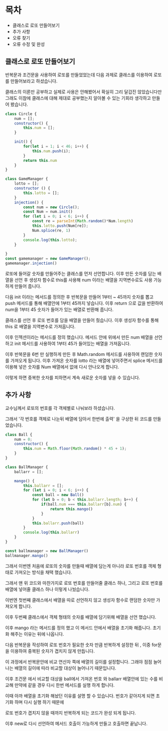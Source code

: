 # 목차
- 클래스로 로또 만들어보기
- 추가 사항
- 오류 찾기
- 오류 수정 및 완성

## 클래스로 로또 만들어보기
반복문과 조건문을 사용하여 로또를 만들었었는데 다음 과제로 클래스를 이용하여 로또를 만들어보라고 하셨습니다.

클래스의 이론만 공부하고 실제로 사용은 안해봤어서 확실히 그리 달갑진 않았습니다만 그래도 이참에 클래스에 대해 제대로 공부했는지 알아볼 수 있는 기회라 생각하고 만들어 봤습니다.

```js
class Circle {
    num = [];
    constructor() {
        this.num = [];
    }

    init() {
        for(let i = 1; i < 46; i++) {
            this.num.push(i);
        }
        return this.num
    }
}

class GameManager {
    lotto = [];
    constructor () {
        this.lotto = [];
    }
    injection() {
        const num = new Circle();
        const Num = num.init()
        for (let i = 0; i < 6; i++) {     
            const re = parseInt(Math.random()*Num.length)
            this.lotto.push(Num[re]);
            Num.splice(re, 1)
        }
        console.log(this.lotto);
    }
    
}
const gamemanager = new GameManager();
gamemanager.injection()
```
로또에 들어갈 숫자를 만들어주는 클래스를 먼저 선언합니다. 이후 만든 숫자를 담는 배열을 선언 후
생성자 함수로 this를 사용해  num 이라는 배열을 지역변수로도 사용 가능하게 만들어 줍니다.

다음 init 이라는 메서드를 정의한 후 반복문을 만들어 1부터 ~ 45까지 숫자를 뽑고 push 메서드를 통해 배열안에 1부터 45까지 넣습니다. 이후 return 으로 값을 반환하여 num을 1부터 45 숫자가 들어가 있는 배열로 반환해 줍니다.


클래스를 선언 후 로또 번호를 담을 배열을 만들어 줬습니다. 이후 생성자 함수를 통해 this 로 배열을 지역변수로 가져옵니다.

이후 인젝션이라는 메서드를 정의 했습니다. 메서드 안에 위에서 만든 num 배열을 선언 하고 init 메서드를 사용하여 1부터 45가 들어있는 배열을 가져옵니다.

이후 반복문을 6번 만 실행하게 만든 후 Math.random 메서드를 사용하여 랜덤한 숫자를 가져오게 됩니다. 이후 가져온 숫자를 lotto 라는 배열에 넣어주면서 splice 메서드를 이용해 넣은 숫자를 Num 배열에서 없애 다시 안나오게 합니다.

이렇게 하면 중복한 숫자를 피하면서 계속 새로운 숫자를 넣을 수 있습니다.

## 추가 사항
교수님께서 로또의 번호를 각 객체별로 나눠보라 하셨습니다. 

그래서 '각 번호를 객체로 나눈뒤 배열에 담아서 한번에 출력' 을 구상한 뒤 코드를 만들었습니다.

```js
class Ball {
    num = 0;
    constructor() {
        this.num = Math.floor(Math.random() * 45 + 1);
    }
}

class BallManager {
    ballarr = [];

    mango() {
        this.ballarr = [];
        for (let i = 0; i < 6; i++) {
            const ball = new Ball()
            for (let b = 0; b < this.ballarr.length; b++) {
                if(ball.num === this.ballarr[b].num) {
                    return this.mango()
                }
            }
            this.ballarr.push(ball)
        }
        console.log(this.ballarr)
    }
}

const ballmanager = new BallManager()
ballmanager.mango()
```

그래서 이번엔 처음에 로또의 숫자를 만들때 배열에 담는게 아니라 로또 번호를 객체 형태로 가져오는 방식을 채택 했습니다.

그래서 맨 위 코드와 마찬가지로 로또 번호를 만들어줄 클래스 하나, 그리고 로또 번호를 배열에 넣어줄 클래스 하나 이렇게 나눴습니다.

이번엔 첫번째 클래스에서 배열을 따로 선언하지 않고 생성자 함수로 랜덤한 숫자만 가져오게 합니다.

이후 두번째 클래스에서 객체 형태의 숫자를 배열에 담기위해 배열을 선언 했습니다. 

이후 mango 라는 메서드를 정의 했고 이 메서드 안에서 배열을 초기화 해줍니다. 초기화 해주는 이유는 뒤에 나옵니다.

다음 반복문을 작성하여 로또 번호가 필요한 숫자 만큼 반복하게 설정한 뒤 , 이중 for문을 이용하여 중복된 숫자가 겹치지 않게 만듭니다.

이 과정에서 반복문안에 비교 연산자 쪽에 배열의 길이를 설정합니다. 그래야 점점 늘어나는 배열의 길이에 따라 비교할 대상이 늘어나기 때문입니다.

이후 조건문 에서 비교할 대상을 ball에서 가져온 번호 와 ballarr 배열안에 있는 수를 비교해 만약에 같을 경우 다시 한번 메서드를 실행 하게 합니다.

이때 아까 배열을 초기화 해놨던 이유를 설명 할 수 있습니다. 번호가 같아지게 되면 초기화 하며 다시 실행 하기 때문에

로또 번호가 겹치지 않을 때까지 반복하게 되는 코드가 완성 되게 됩니다.

이후 new로 다시 선언하여 메서드 호출이 가능하게 만들고 호출하면 끝납니다.
